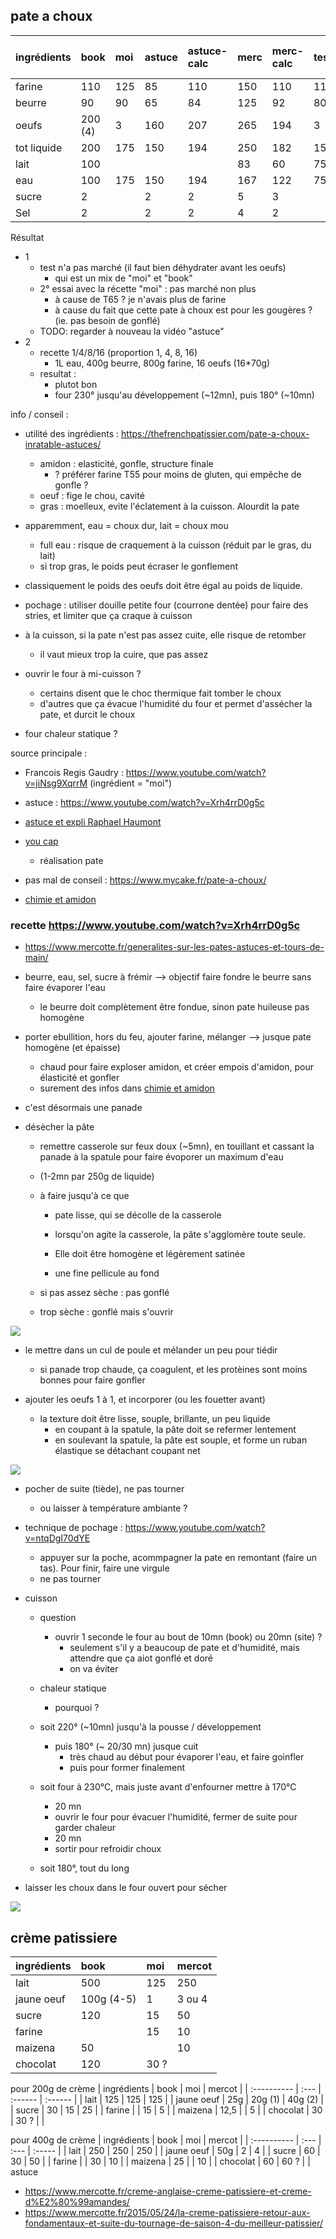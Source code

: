 ## pate a choux

| ingrédients | book    | moi | astuce | astuce-calc | merc | merc-calc | test | 1/4/8/16   | 1/4/8/16 calc | you cap |you cap calc |
| :---------- | :------ | :-- | :----- | :---------- | :--- | :-------- | :--- | :-------   | :---------    | :-------|:------------|
| farine      | 110     | 125 | 85     | 110         | 150  | 110       | 110  | 200        | 110           | 150     | 110         |
| beurre      | 90      | 90  | 65     | 84          | 125  | 92        | 80   | 100        | 55            | 100     | 75          |
| oeufs       | 200 (4) | 3   | 160    | 207         | 265  | 194       | 3    | 280? (4)   | 154 (2)       | 200-250 | 145-180     |
| tot liquide | 200     | 175 | 150    | 194         | 250  | 182       | 150  | 250        | 138           | 250     | 180         |
|   lait      | 100     |     |        |             | 83   | 60        | 75   |            |               |         |             |
|   eau       | 100     | 175 | 150    | 194         | 167  | 122       | 75   | 250        | 138           | 250     | 180         |
| sucre       | 2       |     | 2      | 2           | 5    | 3         |      |            |               | 10      | 7           |
| Sel         | 2       |     | 2      | 2           | 4    | 2         |      |            |               | 5       | 3           |

Résultat
- 1
    - test n'a pas marché (il faut bien déhydrater avant les oeufs)
        - qui est un mix de "moi" et "book"
    - 2° essai avec la récette "moi" : pas marché non plus 
        - à cause de T65 ? je n'avais plus de farine
        - à cause du fait que cette pate à choux est pour les gougères ? (ie. pas besoin de gonflé)
    - TODO: regarder à nouveau la vidéo "astuce" 
- 2
    - recette 1/4/8/16 (proportion 1, 4, 8, 16)
        - 1L eau, 400g beurre, 800g farine, 16 oeufs (16*70g)
    - resultat : 
        - plutot bon
        - four 230° jusqu'au développement (~12mn), puis 180° (~10mn)


info / conseil :
- utilité des ingrédients : https://thefrenchpatissier.com/pate-a-choux-inratable-astuces/
    - amidon : elasticité, gonfle, structure finale
        - ? préférer farine T55 pour moins de gluten, qui empêche de gonfle ?
    - oeuf : fige le chou, cavité
    - gras : moelleux, evite l'éclatement à la cuisson. Alourdit la pate
- apparemment, eau = choux dur, lait = choux mou
    - full eau : risque de craquement à la cuisson (réduit par le gras, du lait)
    - si trop gras, le poids peut écraser le gonflement
- classiquement le poids des oeufs doit être égal au poids de liquide. 

- pochage : utiliser douille petite four (courrone dentée) pour faire des stries, et limiter que ça craque à cuisson

- à la cuisson, si la pate n'est pas assez cuite, elle risque de retomber
    - il vaut mieux trop la cuire, que pas assez
- ouvrir le four à mi-cuisson ?
    - certains disent que le choc thermique fait tomber le choux
    - d'autres que ça évacue l'humidité du four et permet d'assécher la pate, et durcit le choux
- four chaleur statique ?



source principale : 
- Francois Regis Gaudry : https://www.youtube.com/watch?v=jiNsg9XqrrM (ingrédient = "moi")
- astuce : https://www.youtube.com/watch?v=Xrh4rrD0g5c
- [astuce et expli Raphael Haumont](https://www.allodocteurs.fr/eclair-au-chocolat-maison-la-recette-savoureuse-et-allegee-de-raphael-haumont-35768.html)

- [you cap](https://www.youtube.com/watch?v=FS7I_-jxmGs)
    - réalisation pate
- pas mal de conseil : https://www.mycake.fr/pate-a-choux/

- [chimie et amidon](https://jepensedoncjecuis.com/2016/01/lamidon-lami-precieux-et-complexe-du_20.html)

### recette https://www.youtube.com/watch?v=Xrh4rrD0g5c
+ https://www.mercotte.fr/generalites-sur-les-pates-astuces-et-tours-de-main/

- beurre, eau, sel, sucre à frémir --> objectif faire fondre le beurre sans faire évaporer l'eau
    - le beurre doit complètement être fondue, sinon pate huileuse pas homogène
- porter ebullition, hors du feu, ajouter farine, mélanger --> jusque pate homogène (et épaisse)
    - chaud pour faire exploser amidon, et créer empois d'amidon, pour élasticité et gonfler
    - surement des infos dans [chimie et amidon](https://jepensedoncjecuis.com/2016/01/lamidon-lami-precieux-et-complexe-du_20.html)
- c'est désormais une panade

- désècher la pâte
    - remettre casserole sur feux doux (~5mn), en touillant et cassant la panade à la spatule pour faire évoporer un maximum d'eau
    - (1-2mn par 250g de liquide)
    - à faire jusqu'à ce que 
        - pate lisse, qui se décolle de la casserole

        - lorsqu'on agite la casserole, la pâte s'agglomère toute seule.
        - Elle doit être homogène et légèrement satinée
        - une fine pellicule au fond

    - si pas assez sèche : pas gonflé
    - trop sèche : gonflé mais s'ouvrir

<img src="panade.png">

- le mettre dans un cul de poule et mélander un peu pour tiédir
    - si panade trop chaude, ça coagulent, et les protèines sont moins bonnes pour faire gonfler

- ajouter les oeufs 1 à 1, et incorporer (ou les fouetter avant)
    - la texture doit être lisse, souple, brillante, un peu liquide
        - en coupant à la spatule, la pâte doit se refermer lentement
        - en soulevant la spatule, la pâte est souple, et forme un ruban élastique se détachant coupant net
<img src="pate.png">

- pocher de suite (tiède), ne pas tourner
    - ou laisser à température ambiante ?
- technique de pochage : https://www.youtube.com/watch?v=ntqDgI70dYE
    - appuyer sur la poche, acommpagner la pate en remontant (faire un tas). Pour finir, faire une virgule
    - ne pas tourner

- cuisson
    - question
        - ouvrir 1 seconde le four au bout de 10mn (book) ou 20mn (site) ?
            - seulement s'il y a beaucoup de pate et d'humidité, mais attendre que ça aiot gonflé et doré 
            - on va éviter

    - chaleur statique
        - pourquoi ?
    
    - soit 220° (~10mn) jusqu'à la pousse / développement
        - puis 180° (~ 20/30 mn) jusque cuit
            - très chaud au début pour évaporer l'eau, et faire goinfler
            - puis pour former finalement
    - soit four à 230°C, mais juste avant d'enfourner mettre à 170°C
        - 20 mn
        - ouvrir le four pour évacuer l'humidité, fermer de suite pour garder chaleur
        - 20 mn
        - sortir pour refroidir choux
    - soit 180°, tout du long

- laisser les choux dans le four ouvert pour sécher
<img src="pate-cuite.png">




## crème patissiere

| ingrédients | book       | moi  | mercot |
| :---------- | :--------- | :--- | :----- |
| lait        | 500        | 125  | 250    |
| jaune oeuf  | 100g (4-5) | 1    | 3 ou 4 |
| sucre       | 120        | 15   | 50     |
| farine      |            | 15   | 10     |
| maizena     | 50         |      | 10     |
| chocolat    | 120        | 30 ? |        |

pour 200g de crème
| ingrédients | book | moi     | mercot  |
| :---------- | :--- | :------ | :------ |
| lait        | 125  | 125     | 125     |
| jaune oeuf  | 25g  | 20g (1) | 40g (2) |
| sucre       | 30   | 15      | 25      |
| farine      |      | 15      | 5       |
| maizena     | 12,5 |         | 5       |
| chocolat    | 30   | 30 ?    |         |

pour 400g de crème
| ingrédients | book | moi  | mercot |
| :---------- | :--- | :--- | :----- |
| lait        | 250  | 250  | 250    |
| jaune oeuf  | 50g  | 2    | 4      |
| sucre       | 60   | 30   | 50     |
| farine      |      | 30   | 10     |
| maizena     | 25   |      | 10     |
| chocolat    | 60   | 60 ? |        |
astuce
- https://www.mercotte.fr/creme-anglaise-creme-patissiere-et-creme-d%E2%80%99amandes/
- https://www.mercotte.fr/2015/05/24/la-creme-patissiere-retour-aux-fondamentaux-et-suite-du-tournage-de-saison-4-du-meilleur-patissier/
